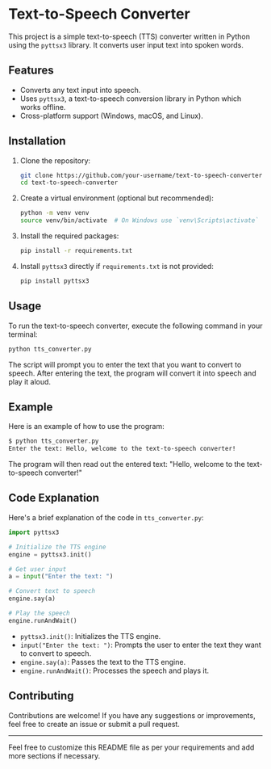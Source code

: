 # Text-to-Speech Converter

This project is a simple text-to-speech (TTS) converter written in Python using the `pyttsx3` library. It converts user input text into spoken words.

## Features

- Converts any text input into speech.
- Uses `pyttsx3`, a text-to-speech conversion library in Python which works offline.
- Cross-platform support (Windows, macOS, and Linux).

## Installation

1. Clone the repository:

   ```sh
   git clone https://github.com/your-username/text-to-speech-converter.git
   cd text-to-speech-converter
   ```

2. Create a virtual environment (optional but recommended):

   ```sh
   python -m venv venv
   source venv/bin/activate  # On Windows use `venv\Scripts\activate`
   ```

3. Install the required packages:

   ```sh
   pip install -r requirements.txt
   ```

4. Install `pyttsx3` directly if `requirements.txt` is not provided:

   ```sh
   pip install pyttsx3
   ```

## Usage

To run the text-to-speech converter, execute the following command in your terminal:

```sh
python tts_converter.py
```

The script will prompt you to enter the text that you want to convert to speech. After entering the text, the program will convert it into speech and play it aloud.

## Example

Here is an example of how to use the program:

```sh
$ python tts_converter.py
Enter the text: Hello, welcome to the text-to-speech converter!
```

The program will then read out the entered text: "Hello, welcome to the text-to-speech converter!"

## Code Explanation

Here's a brief explanation of the code in `tts_converter.py`:

```python
import pyttsx3

# Initialize the TTS engine
engine = pyttsx3.init()

# Get user input
a = input("Enter the text: ")

# Convert text to speech
engine.say(a)

# Play the speech
engine.runAndWait()
```

- `pyttsx3.init()`: Initializes the TTS engine.
- `input("Enter the text: ")`: Prompts the user to enter the text they want to convert to speech.
- `engine.say(a)`: Passes the text to the TTS engine.
- `engine.runAndWait()`: Processes the speech and plays it.

## Contributing

Contributions are welcome! If you have any suggestions or improvements, feel free to create an issue or submit a pull request.

---

Feel free to customize this README file as per your requirements and add more sections if necessary.
